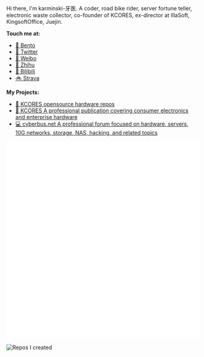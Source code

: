 Hi there, I'm karminski-牙医. A coder, road bike rider, server fortune teller, electronic waste collector, co-founder of KCORES, ex-director at IllaSoft, KingsoftOffice, Juejin.

**Touch me at:**

- [🍱 Bento](https://bento.me/dr-karminski)
- [🌱 Twitter](https://twitter.com/karminski3)
- [🍦 Weibo](https://weibo.com/2169039837)
- [🍧 Zhihu](https://www.zhihu.com/people/karminski/posts)  
- [🍫 Bilibili](https://space.bilibili.com/450407615)  
- [🚲 Strava](https://www.strava.com/athletes/62277669)

**My Projects:**

- [🍭 KCORES opensource hardware repos](https://github.com/kcores)
- [🍰 KCORES A professional publication covering consumer electronics and enterprise hardware](https://kcores.com)
- [💻 cyberbus.net A professional forum focused on hardware, servers, 10G networks, storage, NAS, hacking, and related topics](https://cyberbus.net)


![Metrics](./github-metrics.svg)

![Repos I created](https://github-contrib-stats.vercel.app/karminski/created.svg)
<!--
**karminski/karminski** is a ✨ _special_ ✨ repository because its `README.md` (this file) appears on your GitHub profile.

Here are some ideas to get you started:

- 🔭 I’m currently working on ...
- 🌱 I’m currently learning ...
- 👯 I’m looking to collaborate on ...
- 🤔 I’m looking for help with ...
- 💬 Ask me about ...
- 📫 How to reach me: ...
- 😄 Pronouns: ...
- ⚡ Fun fact: ...
-->
